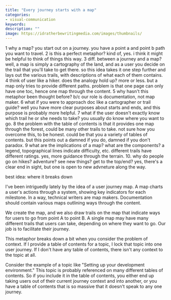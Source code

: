 ```yaml
---
title: "Every journey starts with a map"
categories:
- visual-communication
keywords: 
description: ""
image: https://idratherbewritingmedia.com/images/thumbnails/
---
```


1 why a map? you start out on a journey. you have a point a and point b path you want to travel.
2 is this a perfect metaphor? kind of, yes. i think it might be helpful to think of things this way.
3 diff. between a journey and a map? well, a map is simply a cartography of the land, and as a user you decide on the trail that you'll take to get there. so this idea takes it one step further and lays out the various trails, with descriptions of what each of them contains.
4 think of user like a hiker. does the analogy hold up? more or less. but a map only tries to provide different paths. problem is that one page can only have one toc, hence one map through the content.
5 why hasn't this metaphor been thought before? b/c our role is documentation, not map maker. 
6 what if you were to approach doc like a cartographer or trail guide? well you have more clear purposes about starts and ends, and this purpose is probably more helpful.
7 what if the user doesn't exactly know which trail he or she needs to take? you usually do know where you want to go.
8 the problem with the table of contents is that it provides one map through the forest, could be many other trails to take. not sure how you overcome this, to be honest. could be that you a variety of tables of contents. but this points out a damned if you do, damned if you don't paradox.
9 what are the implications of a map? what are the components? a legend, topographical lines indicate difficulty, etc. different trails have different ratings. yes, more guidance through the terrain.
10. why do people go on hikes? adventure? see new things? get to the top/end? yes, there's a clear end in sight, but one is open to new advneture along the way.

best idea: where it breaks down

I've been intriguedly lately by the idea of a user journey map. A map charts a user's actions through a system, showing key indicators for each milestone. In a way, technical writers are map makers. Documentation should contain various maps outlining ways through the content. 

We create the map, and we also draw trails on the map that indicate ways for users to go from point A to point B. A single map may have many different trails that users can take, depending on where they want to go. Our job is to facilitate their journey.

This metaphor breaks down a bit when you consider the problem of context. If I provide a table of contents for a topic, I lock that topic into one user journey. If I don't have any table of contents, there isn't any context to the topic at all. 

Consider the example of a topic like "Setting up your development environment." This topic is probably referenced on many different tables of contents. So if you include it in the table of contents, you either end up taking users out of their current journey context and into another, or you have a table of contents that is so massive that it doesn't speak to any one journey.

